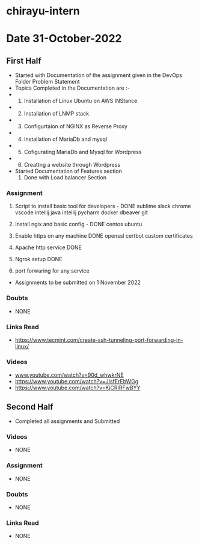 # chirayu-intern



# Date 31-October-2022

## First Half

- Started with Documentation of the assignment given in the DevOps Folder Problem Statement
- Topics Completed in the Documentation are :- 
-  1. Installation of Linux Ubuntu on AWS INStance 
-  2. Installation of LNMP stack
-  3. Configurtaion of NGINX as Reverse Proxy 
-  4. Installation of MariaDb and mysql
-  5. Cofigurating MariaDb and Mysql for Wordpress
-  6. Creattng a website through Wordpress
- Started Documentation of Features section 
   1. Done with Load balancer Section 
### Assignment
  1. Script to install basic tool for developers - DONE 
     sublime
     slack
     chrome
     vscode
     intellij java
     intellij pycharm
     docker
     dbeaver
     git
2. Install ngix and basic config - DONE 
   centos
   ubuntu

3. Enable https on any machine DONE 
   openssl
   certbot
   custom certificates

4. Apache http service DONE 

5. Ngrok setup DONE

6. port forwaring for any service

- Assignments to be submitted on 1 November 2022

### Doubts

- NONE
### Links Read

- https://www.tecmint.com/create-ssh-tunneling-port-forwarding-in-linux/

### Videos
 
- www.youtube.com/watch?v=90d_whwkrNE
- https://www.youtube.com/watch?v=JIsfErEbWGg
- https://www.youtube.com/watch?v=KjCRIRFwBYY
## Second Half

- Completed all assignments and Submitted
### Videos

- NONE

### Assignment

- NONE 

### Doubts

- NONE 
### Links Read
- NONE